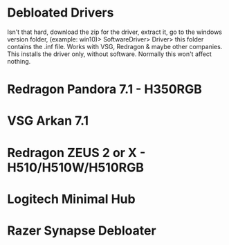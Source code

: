 # Debloated Drivers
Isn't that hard, download the zip for the driver, extract it, go to the windows version folder, (example: win10)> SoftwareDriver> Driver> this folder contains the .inf file.
Works with VSG, Redragon & maybe other companies.
This installs the driver only, without software. Normally this won't affect nothing.

# Redragon Pandora 7.1  - H350RGB


# VSG Arkan 7.1 


# Redragon ZEUS 2 or X - H510/H510W/H510RGB

# Logitech Minimal Hub

# Razer Synapse Debloater
